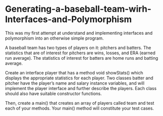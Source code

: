 # Generating-a-baseball-team-wirh-Interfaces-and-Polymorphism
This was my first attempt at understand and implementing interfaces and polymorphism into an otherwise simple program.

A baseball team has two types of players on it: pitchers and batters. The statistics that are of interest for pitchers are wins, losses, and ERA (earned run average). The statistics of interest for batters are home runs and batting average.

Create an interface player that has a method void showStats() which displays the appropriate statistics for each player. Two classes batter and pitcher have the player’s name and salary instance variables, and will implement the player interface and further describe the players. Each class should also have suitable constructor functions.

Then, create a main() that creates an array of players called team and test each of your methods. Your main() method will constitute your test cases. 

